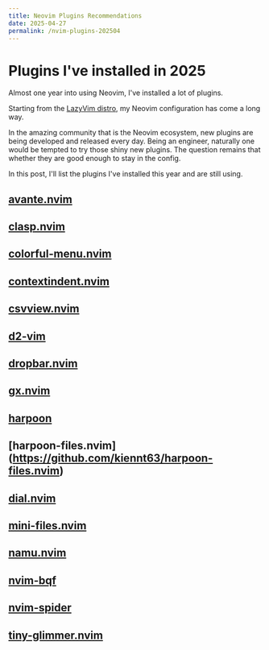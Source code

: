 ```yaml
---
title: Neovim Plugins Recommendations
date: 2025-04-27
permalink: /nvim-plugins-202504
---
```


# Plugins I've installed in 2025

Almost one year into using Neovim, I've installed a lot of plugins.

Starting from the [LazyVim distro](https://www.lazyvim.org/), my Neovim configuration has come a long way.

In the amazing community that is the Neovim ecosystem, new plugins are being developed and released every day. Being an engineer, naturally one would be tempted to try those shiny new plugins. The question remains that whether they are good enough to stay in the config.

In this post, I'll list the plugins I've installed this year and are still using.

## [avante.nvim](https://github.com/yetone/avante.nvim)

<div class="github-card" data-github="yetone/avante.nvim" data-width="400" data-height="" data-theme="default"></div>

## [clasp.nvim](https://github.com/xzbdmw/clasp.nvim)

<div class="github-card" data-github="xzbdmw/clasp.nvim" data-width="400" data-height="" data-theme="default"></div>

## [colorful-menu.nvim](https://github.com/xzbdmw/colorful-menu.nvim)

<div class="github-card" data-github="xzbdmw/colorful-menu.nvim" data-width="400" data-height="" data-theme="default"></div>

## [contextindent.nvim](https://github.com/wurli/contextindent.nvim)

<div class="github-card" data-github="wurli/contextindent.nvim" data-width="400" data-height="" data-theme="default"></div>

## [csvview.nvim](https://github.com/hat0uma/csvview.nvim)

<div class="github-card" data-github="hat0uma/csvview.nvim" data-width="400" data-height="" data-theme="default"></div>

## [d2-vim](https://github.com/terrastruct/d2-vim)

<div class="github-card" data-github="terrastruct/d2-vim" data-width="400" data-height="" data-theme="default"></div>

## [dropbar.nvim](https://github.com/Bekaboo/dropbar.nvim)

<div class="github-card" data-github="Bekaboo/dropbar.nvim" data-width="400" data-height="" data-theme="default"></div>

## [gx.nvim](https://github.com/chrishrb/gx.nvim)

<div class="github-card" data-github="chrishrb/gx.nvim" data-width="400" data-height="" data-theme="default"></div>

## [harpoon](https://github.com/ThePrimeagen/harpoon)

<div class="github-card" data-github="ThePrimeagen/harpoon" data-width="400" data-height="" data-theme="default"></div>

## [harpoon-files.nvim] (<https://github.com/kiennt63/harpoon-files.nvim>)

<div class="github-card" data-github="kiennt63/harpoon-files.nvim" data-width="400" data-height="" data-theme="default"></div>

## [dial.nvim](https://github.com/monaqa/dial.nvim)

<div class="github-card" data-github="monaqa/dial.nvim" data-width="400" data-height="" data-theme="default"></div>

## [mini-files.nvim](https://github.com/echasnovski/mini.files)

<div class="github-card" data-github="echasnovski/mini.files" data-width="400" data-height="" data-theme="default"></div>

## [namu.nvim](https://github.com/bassamsdata/namu.nvim)

<div class="github-card" data-github="bassamsdata/namu.nvim" data-width="400" data-height="" data-theme="default"></div>

## [nvim-bqf](https://github.com/kevinhwang91/nvim-bqf)

<div class="github-card" data-github="kevinhwang91/nvim-bqf" data-width="400" data-height="" data-theme="default"></div>

## [nvim-spider](https://github.com/chrisgrieser/nvim-spider)

<div class="github-card" data-github="chrisgrieser/nvim-spider" data-width="400" data-height="" data-theme="default"></div>

## [tiny-glimmer.nvim](https://github.com/rachartier/tiny-glimmer.nvim)

<div class="github-card" data-github="rachartier/tiny-glimmer.nvim" data-width="400" data-height="" data-theme="default"></div>
